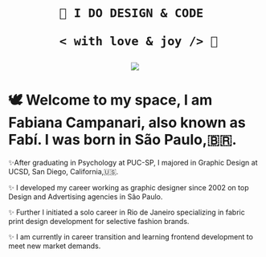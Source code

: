  <h1 align="center">  
    
    
    🎨 I DO DESIGN & CODE 

       < with love & joy /> 🤎  
</h1>




<p align="center">
  <img src="https://user-images.githubusercontent.com/113218619/207962226-673d57ec-c076-47c4-8f8a-c1e57e834f6f.gif" />
</p>



                           
                        

# 🕊 Welcome to my space, I am Fabiana Campanari, also known as Fabí. I was born in São Paulo,🇧🇷.

✨After graduating in Psychology at PUC-SP, I majored in Graphic Design at UCSD, San Diego, California,🇺🇸.

✨ I developed my career working as graphic designer since 2002 on top Design and Advertising agencies in São Paulo.

✨ Further I initiated a solo career in Rio de Janeiro specializing in fabric print design development for selective fashion brands.

✨ I am currently in career transition and learning frontend development to meet new market demands. 

